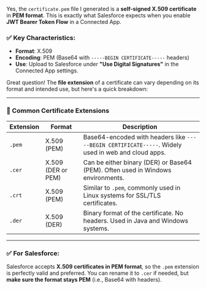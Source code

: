Yes, the `certificate.pem` file I generated is a **self-signed X.509 certificate** in **PEM format**. This is exactly what Salesforce expects when you enable **JWT Bearer Token Flow** in a Connected App.

### ✅ Key Characteristics:
- **Format**: X.509
- **Encoding**: PEM (Base64 with `-----BEGIN CERTIFICATE-----` headers)
- **Use**: Upload to Salesforce under **"Use Digital Signatures"** in the Connected App settings.

Great question! The **file extension** of a certificate can vary depending on its format and intended use, but here's a quick breakdown:

---

### 📄 Common Certificate Extensions

| Extension | Format     | Description                                                                 |
|-----------|------------|-----------------------------------------------------------------------------|
| `.pem`    | X.509 (PEM) | Base64-encoded with headers like `-----BEGIN CERTIFICATE-----`. Widely used in web and cloud apps. |
| `.cer`    | X.509 (DER or PEM) | Can be either binary (DER) or Base64 (PEM). Often used in Windows environments. |
| `.crt`    | X.509 (PEM) | Similar to `.pem`, commonly used in Linux systems for SSL/TLS certificates. |
| `.der`    | X.509 (DER) | Binary format of the certificate. No headers. Used in Java and Windows systems. |

---

### ✅ For Salesforce:
Salesforce accepts **X.509 certificates in PEM format**, so the `.pem` extension is perfectly valid and preferred. You can rename it to `.cer` if needed, but **make sure the format stays PEM** (i.e., Base64 with headers).

